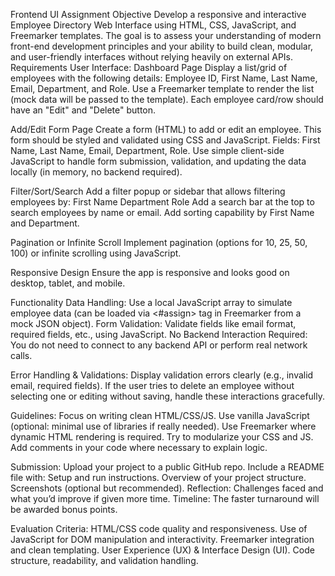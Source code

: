Frontend UI Assignment
Objective
Develop a responsive and interactive Employee Directory Web Interface using HTML, CSS, JavaScript, and Freemarker templates. The goal is to assess your understanding of modern front-end development principles and your ability to build clean, modular, and user-friendly interfaces without relying heavily on external APIs.
Requirements
User Interface:
Dashboard Page
Display a list/grid of employees with the following details:
 Employee ID, First Name, Last Name, Email, Department, and Role.
Use a Freemarker template to render the list (mock data will be passed to the template).
Each employee card/row should have an "Edit" and "Delete" button.



Add/Edit Form Page
Create a form (HTML) to add or edit an employee.
This form should be styled and validated using CSS and JavaScript.
Fields: First Name, Last Name, Email, Department, Role.
Use simple client-side JavaScript to handle form submission, validation, and updating the data locally (in memory, no backend required).



Filter/Sort/Search
Add a filter popup or sidebar that allows filtering employees by:
First Name
Department
Role
Add a search bar at the top to search employees by name or email.
Add sorting capability by First Name and Department.



Pagination or Infinite Scroll
Implement pagination (options for 10, 25, 50, 100) or infinite scrolling using JavaScript.


Responsive Design
Ensure the app is responsive and looks good on desktop, tablet, and mobile.


Functionality
Data Handling:
 Use a local JavaScript array to simulate employee data (can be loaded via <#assign> tag in Freemarker from a mock JSON object).
Form Validation:
 Validate fields like email format, required fields, etc., using JavaScript.
No Backend Interaction Required:
 You do not need to connect to any backend API or perform real network calls.


Error Handling & Validations:
Display validation errors clearly (e.g., invalid email, required fields).
If the user tries to delete an employee without selecting one or editing without saving, handle these interactions gracefully.


Guidelines:
Focus on writing clean HTML/CSS/JS.
Use vanilla JavaScript (optional: minimal use of libraries if really needed).
Use Freemarker where dynamic HTML rendering is required.
Try to modularize your CSS and JS.
Add comments in your code where necessary to explain logic.


Submission:
Upload your project to a public GitHub repo.
Include a README file with:
Setup and run instructions.
Overview of your project structure.
Screenshots (optional but recommended).
Reflection: Challenges faced and what you’d improve if given more time.
Timeline:
The faster turnaround will be awarded bonus points. 

Evaluation Criteria:
HTML/CSS code quality and responsiveness.
Use of JavaScript for DOM manipulation and interactivity.
Freemarker integration and clean templating.
User Experience (UX) & Interface Design (UI).
Code structure, readability, and validation handling.
